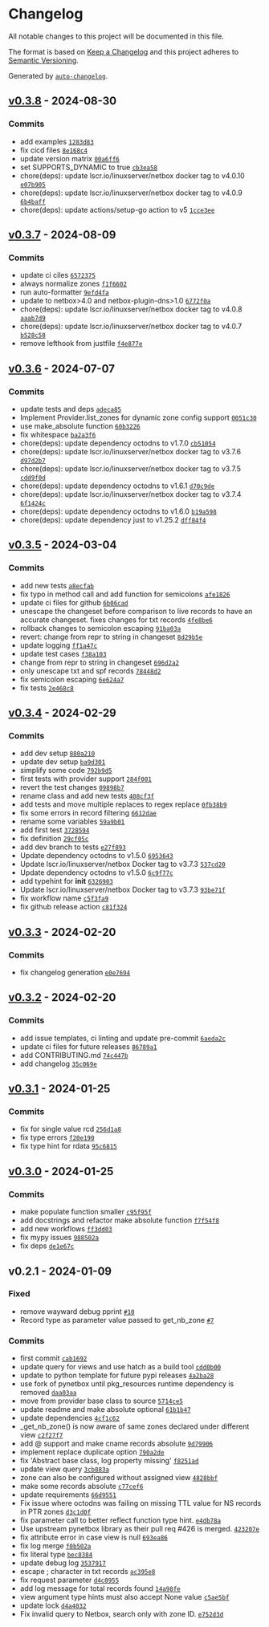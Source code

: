 # Changelog

All notable changes to this project will be documented in this file.

The format is based on [Keep a Changelog](https://keepachangelog.com/en/1.0.0/)
and this project adheres to [Semantic Versioning](https://semver.org/spec/v2.0.0.html).

Generated by [`auto-changelog`](https://github.com/CookPete/auto-changelog).

## [v0.3.8](https://git.44net.ch/olofvndrhr/octodns-netbox-dns/compare/v0.3.7...v0.3.8) - 2024-08-30

### Commits

- add examples [`1283d83`](https://git.44net.ch/olofvndrhr/octodns-netbox-dns/commit/1283d83060ca0728fe399bccbc01a1a5f27452ce)
- fix cicd files [`8e168c4`](https://git.44net.ch/olofvndrhr/octodns-netbox-dns/commit/8e168c4d88de25da1a68eff15d955968daa6b23a)
- update version matrix [`00a6ff6`](https://git.44net.ch/olofvndrhr/octodns-netbox-dns/commit/00a6ff600beeeb25e432e5ccac774c43e1fdd3fb)
- set SUPPORTS_DYNAMIC to true [`cb3ea58`](https://git.44net.ch/olofvndrhr/octodns-netbox-dns/commit/cb3ea583e1ab126b49f3f31055cec8f541d78716)
- chore(deps): update lscr.io/linuxserver/netbox docker tag to v4.0.10 [`e07b905`](https://git.44net.ch/olofvndrhr/octodns-netbox-dns/commit/e07b9054eab1e9baf7676ac36a8989a00ab23c80)
- chore(deps): update lscr.io/linuxserver/netbox docker tag to v4.0.9 [`6b4baff`](https://git.44net.ch/olofvndrhr/octodns-netbox-dns/commit/6b4bafff5ace100d3de651c50c5d25063907819b)
- chore(deps): update actions/setup-go action to v5 [`1cce3ee`](https://git.44net.ch/olofvndrhr/octodns-netbox-dns/commit/1cce3eee7376c56ef89528e35384c75dc5a279e6)

## [v0.3.7](https://git.44net.ch/olofvndrhr/octodns-netbox-dns/compare/v0.3.6...v0.3.7) - 2024-08-09

### Commits

- update ci ciles [`6572375`](https://git.44net.ch/olofvndrhr/octodns-netbox-dns/commit/65723753f6747921990fcd4f1b6c39c00005a92e)
- always normalize zones [`f1f6602`](https://git.44net.ch/olofvndrhr/octodns-netbox-dns/commit/f1f6602985ef57d2b1531f7099a1df7515fbaa6f)
- run auto-formatter [`9efd4fa`](https://git.44net.ch/olofvndrhr/octodns-netbox-dns/commit/9efd4faea1320a8e037ef0e4a7deab89fb3a95ab)
- update to netbox&gt;4.0 and netbox-plugin-dns&gt;1.0 [`6772f0a`](https://git.44net.ch/olofvndrhr/octodns-netbox-dns/commit/6772f0a5e0a929cc589c4fb08ff989eb8a962c3c)
- chore(deps): update lscr.io/linuxserver/netbox docker tag to v4.0.8 [`aaab7d9`](https://git.44net.ch/olofvndrhr/octodns-netbox-dns/commit/aaab7d948e5cba8c34785b5f4c53cee3c6791184)
- chore(deps): update lscr.io/linuxserver/netbox docker tag to v4.0.7 [`b528c58`](https://git.44net.ch/olofvndrhr/octodns-netbox-dns/commit/b528c58eaed41afd59c3fa76ae5f9940d5ba5049)
- remove lefthook from justfile [`f4e877e`](https://git.44net.ch/olofvndrhr/octodns-netbox-dns/commit/f4e877e2fe41dbf8a5e52bc795bf04b5da654aed)

## [v0.3.6](https://git.44net.ch/olofvndrhr/octodns-netbox-dns/compare/v0.3.5...v0.3.6) - 2024-07-07

### Commits

- update tests and deps [`adeca85`](https://git.44net.ch/olofvndrhr/octodns-netbox-dns/commit/adeca856be84af888ec7d1de3a567fba5c439f68)
- Implement Provider.list_zones for dynamic zone config support [`0051c30`](https://git.44net.ch/olofvndrhr/octodns-netbox-dns/commit/0051c30b8d948971b7ec447595b50eef80515993)
- use make_absolute function [`60b3226`](https://git.44net.ch/olofvndrhr/octodns-netbox-dns/commit/60b322636169fd8a32804f29264fe750caff607b)
- fix whitespace [`ba2a3f6`](https://git.44net.ch/olofvndrhr/octodns-netbox-dns/commit/ba2a3f6edfe2be8566c609784f659b1638c3922d)
- chore(deps): update dependency octodns to v1.7.0 [`cb51054`](https://git.44net.ch/olofvndrhr/octodns-netbox-dns/commit/cb510541e25cd5b1d57afc8496b4bb89088f3b3c)
- chore(deps): update lscr.io/linuxserver/netbox docker tag to v3.7.6 [`d97d2b7`](https://git.44net.ch/olofvndrhr/octodns-netbox-dns/commit/d97d2b749cd5a62e310600b31159665b44e724d7)
- chore(deps): update lscr.io/linuxserver/netbox docker tag to v3.7.5 [`cdd9f0d`](https://git.44net.ch/olofvndrhr/octodns-netbox-dns/commit/cdd9f0d910f682f8ab70c66887e75f095e43094a)
- chore(deps): update dependency octodns to v1.6.1 [`d70c9de`](https://git.44net.ch/olofvndrhr/octodns-netbox-dns/commit/d70c9dec0aa532c699feba8bd5991cfe7a7a13d7)
- chore(deps): update lscr.io/linuxserver/netbox docker tag to v3.7.4 [`6f1424c`](https://git.44net.ch/olofvndrhr/octodns-netbox-dns/commit/6f1424c25e7ce387a70094086a55ece38e6c7342)
- chore(deps): update dependency octodns to v1.6.0 [`b19a598`](https://git.44net.ch/olofvndrhr/octodns-netbox-dns/commit/b19a598c387c6cc53756bfc0b255ec6134e3aeef)
- chore(deps): update dependency just to v1.25.2 [`dff84f4`](https://git.44net.ch/olofvndrhr/octodns-netbox-dns/commit/dff84f48ab87fb257ee82ecf7ddb9e2b6993bd86)

## [v0.3.5](https://git.44net.ch/olofvndrhr/octodns-netbox-dns/compare/v0.3.4...v0.3.5) - 2024-03-04

### Commits

- add new tests [`a8ecfab`](https://git.44net.ch/olofvndrhr/octodns-netbox-dns/commit/a8ecfab93096cd3201efcb06a65bc86a2444611a)
- fix typo in method call and add function for semicolons [`afe1826`](https://git.44net.ch/olofvndrhr/octodns-netbox-dns/commit/afe182628a7b2fc784dc48bebaf9978c85d682d2)
- update ci files for github [`6b06cad`](https://git.44net.ch/olofvndrhr/octodns-netbox-dns/commit/6b06cada38751648b9365fd27b850aa2b6d250a8)
- unescape the changeset before comparison to live records to have an accurate changeset. fixes changes for txt records [`4fe8be6`](https://git.44net.ch/olofvndrhr/octodns-netbox-dns/commit/4fe8be62918b5bea821f4f88a151918899b61e91)
- rollback changes to semicolon escaping [`91ba03a`](https://git.44net.ch/olofvndrhr/octodns-netbox-dns/commit/91ba03af7f5f53a7f3b5218f0f4a905eebcdb914)
- revert: change from repr to string in changeset [`8d29b5e`](https://git.44net.ch/olofvndrhr/octodns-netbox-dns/commit/8d29b5e639b25bb57b43e9e85bbe78e51d70b493)
- update logging [`ff1a47c`](https://git.44net.ch/olofvndrhr/octodns-netbox-dns/commit/ff1a47cf8cda21695fb4e30910dd92d0f9cb8b63)
- update test cases [`f38a103`](https://git.44net.ch/olofvndrhr/octodns-netbox-dns/commit/f38a1036b79b9779a8480c2d1f79132370b83bb4)
- change from repr to string in changeset [`696d2a2`](https://git.44net.ch/olofvndrhr/octodns-netbox-dns/commit/696d2a2532eef05fee95cddff627c9b09736ae52)
- only unescape txt and spf records [`78448d2`](https://git.44net.ch/olofvndrhr/octodns-netbox-dns/commit/78448d2bde85fda1718c64e6cd8983b4fcb20fe0)
- fix semicolon escaping [`6e624a7`](https://git.44net.ch/olofvndrhr/octodns-netbox-dns/commit/6e624a79a75051295d1863f9af7e907d44a9b307)
- fix tests [`2e468c8`](https://git.44net.ch/olofvndrhr/octodns-netbox-dns/commit/2e468c85699808ed9ba2edb35a6cc39591869346)

## [v0.3.4](https://git.44net.ch/olofvndrhr/octodns-netbox-dns/compare/v0.3.3...v0.3.4) - 2024-02-29

### Commits

- add dev setup [`880a210`](https://git.44net.ch/olofvndrhr/octodns-netbox-dns/commit/880a210b9bacf9158f3f8f90142c34d4e1719f45)
- update dev setup [`ba9d301`](https://git.44net.ch/olofvndrhr/octodns-netbox-dns/commit/ba9d301dacf532a4fd217f6b08b4d3b407f315c6)
- simplify some code [`792b9d5`](https://git.44net.ch/olofvndrhr/octodns-netbox-dns/commit/792b9d5429c43bbf67b99b35c7852b5d1e048980)
- first tests with provider support [`284f001`](https://git.44net.ch/olofvndrhr/octodns-netbox-dns/commit/284f001236bda738693cea213cd3c1b6c5d9d16b)
- revert the test changes [`09898b7`](https://git.44net.ch/olofvndrhr/octodns-netbox-dns/commit/09898b7a228454a26bcf1e83b6cac7b556ec9aa3)
- rename class and add new tests [`408cf3f`](https://git.44net.ch/olofvndrhr/octodns-netbox-dns/commit/408cf3fdd279d5911eefb21f3789410c287c6611)
- add tests and move multiple replaces to regex replace [`0fb38b9`](https://git.44net.ch/olofvndrhr/octodns-netbox-dns/commit/0fb38b9ae54efb1d593f3daa1a2af601a7e52d60)
- fix some errors in record filtering [`6612dae`](https://git.44net.ch/olofvndrhr/octodns-netbox-dns/commit/6612daeee79a8759d4af3c0caa86129fce27f0b6)
- rename some variables [`59a9b01`](https://git.44net.ch/olofvndrhr/octodns-netbox-dns/commit/59a9b01fef8feadfc448716eec30e9f1157d34ae)
- add first test [`3728594`](https://git.44net.ch/olofvndrhr/octodns-netbox-dns/commit/3728594b4e022e77846468d7f8e3260ed3b13029)
- fix definition [`29cf05c`](https://git.44net.ch/olofvndrhr/octodns-netbox-dns/commit/29cf05c888fb96dab1710d86168250563b4b0bf6)
- add dev branch to tests [`e27f893`](https://git.44net.ch/olofvndrhr/octodns-netbox-dns/commit/e27f8938a51449718de638651550ea54a187589d)
- Update dependency octodns to v1.5.0 [`6953643`](https://git.44net.ch/olofvndrhr/octodns-netbox-dns/commit/69536438767c8c7483c330967278a19b02d99f7f)
- Update lscr.io/linuxserver/netbox Docker tag to v3.7.3 [`537cd20`](https://git.44net.ch/olofvndrhr/octodns-netbox-dns/commit/537cd2061b859e1f4bff4e009154c1ac2ff31e5f)
- Update dependency octodns to v1.5.0 [`6c9f77c`](https://git.44net.ch/olofvndrhr/octodns-netbox-dns/commit/6c9f77c5f420bfc06d28dbbbf5ef512fb8f32d1f)
- add typehint for __init__ [`6326903`](https://git.44net.ch/olofvndrhr/octodns-netbox-dns/commit/6326903bb3990ed57045f91bae53b377677862b9)
- Update lscr.io/linuxserver/netbox Docker tag to v3.7.3 [`93be71f`](https://git.44net.ch/olofvndrhr/octodns-netbox-dns/commit/93be71fabad25f1285f827e347da82a97212a425)
- fix workflow name [`c5f3fa9`](https://git.44net.ch/olofvndrhr/octodns-netbox-dns/commit/c5f3fa9e00ad63231ecbd6654853510ca338883f)
- fix github release action [`c81f324`](https://git.44net.ch/olofvndrhr/octodns-netbox-dns/commit/c81f3241d9841798582cbfdf75e11c5d59ea6eee)

## [v0.3.3](https://git.44net.ch/olofvndrhr/octodns-netbox-dns/compare/v0.3.2...v0.3.3) - 2024-02-20

### Commits

- fix changelog generation [`e0e7694`](https://git.44net.ch/olofvndrhr/octodns-netbox-dns/commit/e0e769409d7c5c369e7f0c0c1cbd74da1f2ddcde)

## [v0.3.2](https://git.44net.ch/olofvndrhr/octodns-netbox-dns/compare/v0.3.1...v0.3.2) - 2024-02-20

### Commits

- add issue templates, ci linting and update pre-commit [`6aeda2c`](https://git.44net.ch/olofvndrhr/octodns-netbox-dns/commit/6aeda2c48bf50c5081a2f5cf8dfed096440a6e5f)
- update ci files for future releases [`86789a1`](https://git.44net.ch/olofvndrhr/octodns-netbox-dns/commit/86789a1c4bc3ab45d34e1dfcdcc765d7890138d5)
- add CONTRIBUTING.md [`74c447b`](https://git.44net.ch/olofvndrhr/octodns-netbox-dns/commit/74c447b282949184be41f05bd975f442ac6f7b92)
- add changelog [`35c069e`](https://git.44net.ch/olofvndrhr/octodns-netbox-dns/commit/35c069efe94442c6307e3ac87185a84ad49a1282)

## [v0.3.1](https://git.44net.ch/olofvndrhr/octodns-netbox-dns/compare/v0.3.0...v0.3.1) - 2024-01-25

### Commits

- fix for single value rcd [`256d1a8`](https://git.44net.ch/olofvndrhr/octodns-netbox-dns/commit/256d1a8f0ecc5de6a8d8d3e3ff10752785b3d2d2)
- fix type errors [`f20e190`](https://git.44net.ch/olofvndrhr/octodns-netbox-dns/commit/f20e190ef6d4bf130550616fac7d83af721b4ff2)
- fix type hint for rdata [`95c6815`](https://git.44net.ch/olofvndrhr/octodns-netbox-dns/commit/95c6815dad6ea0b2c2eca42e83f79da08487e409)

## [v0.3.0](https://git.44net.ch/olofvndrhr/octodns-netbox-dns/compare/v0.2.1...v0.3.0) - 2024-01-25

### Commits

- make populate function smaller [`c95f95f`](https://git.44net.ch/olofvndrhr/octodns-netbox-dns/commit/c95f95fb8b8a2ae79b8f4db05675e98386a723b6)
- add docstrings and refactor make absolute function [`f7f54f8`](https://git.44net.ch/olofvndrhr/octodns-netbox-dns/commit/f7f54f8eb71fef26c6759509a589d9afc7a91bdc)
- add new workflows [`ff3dd03`](https://git.44net.ch/olofvndrhr/octodns-netbox-dns/commit/ff3dd03ce53002e457e172b8718af1e65ac7f78d)
- fix mypy issues [`988502a`](https://git.44net.ch/olofvndrhr/octodns-netbox-dns/commit/988502a499d86339fc7f2f4c623c442590b1f59d)
- fix deps [`de1e67c`](https://git.44net.ch/olofvndrhr/octodns-netbox-dns/commit/de1e67c6be5063c6dbed6483f232baf9420dcfa7)

## v0.2.1 - 2024-01-09

### Fixed

- remove wayward debug pprint [`#10`](https://git.44net.ch/olofvndrhr/octodns-netbox-dns/issues/10)
- Record type as parameter value passed to get_nb_zone [`#7`](https://git.44net.ch/olofvndrhr/octodns-netbox-dns/issues/7)

### Commits

- first commit [`cab1692`](https://git.44net.ch/olofvndrhr/octodns-netbox-dns/commit/cab1692ea57fedc54a2633330c442d2acebba1e8)
- update query for views and use hatch as a build tool [`cdd0b00`](https://git.44net.ch/olofvndrhr/octodns-netbox-dns/commit/cdd0b00cd155ac5af9d6a457fa1ecfb71081b3a9)
- update to python template for future pypi releases [`4a2ba28`](https://git.44net.ch/olofvndrhr/octodns-netbox-dns/commit/4a2ba28aaa3c05fdc163a3b703c7226a74e349e6)
- use fork of pynetbox until pkg_resources runtime dependency is removed [`daa03aa`](https://git.44net.ch/olofvndrhr/octodns-netbox-dns/commit/daa03aae2df979c2469696011ce42c694192a02c)
- move from provider base class to source [`5714ce5`](https://git.44net.ch/olofvndrhr/octodns-netbox-dns/commit/5714ce5af9d738999ddb68e7b92eb60c5776cd02)
- update readme and make absolute optional [`61b1b47`](https://git.44net.ch/olofvndrhr/octodns-netbox-dns/commit/61b1b47a96bb81ab6eb216a4a0988f7682a7fa9f)
- update dependencies [`4cf1c62`](https://git.44net.ch/olofvndrhr/octodns-netbox-dns/commit/4cf1c627742593a8590f26d49bd375e3b51b31bc)
- _get_nb_zone() is now aware of same zones declared under different view [`c2f27f7`](https://git.44net.ch/olofvndrhr/octodns-netbox-dns/commit/c2f27f7c43f78040d79d6fdc2c84d250f6f64403)
- add @ support and make cname records absolute [`9d79906`](https://git.44net.ch/olofvndrhr/octodns-netbox-dns/commit/9d79906f960bb61aacfb464979899805bce34dbf)
- implement replace duplicate option [`790a2de`](https://git.44net.ch/olofvndrhr/octodns-netbox-dns/commit/790a2de3458e3fd9cefd0fdf35b82dfa156820bf)
- fix 'Abstract base class, log property missing' [`f8251ad`](https://git.44net.ch/olofvndrhr/octodns-netbox-dns/commit/f8251ad8ffcf6f92dfcf1dfdcffe954ac55eee4c)
- update view query [`3cb883a`](https://git.44net.ch/olofvndrhr/octodns-netbox-dns/commit/3cb883abd67a275e4e64a79c6a28f46d706b9679)
- zone can also be configured without assigned view [`4828bbf`](https://git.44net.ch/olofvndrhr/octodns-netbox-dns/commit/4828bbf00bb8f4946f07134a39cddc04a2ed306b)
- make some records absolute [`c77cef6`](https://git.44net.ch/olofvndrhr/octodns-netbox-dns/commit/c77cef64ee5d0470ab8fa1f5fc2781e1f24a75a2)
- update requirements [`66d9551`](https://git.44net.ch/olofvndrhr/octodns-netbox-dns/commit/66d95519b1070489859d665671d50e50f94f5a8e)
- Fix issue where octodns was failing on missing TTL value for NS records in PTR zones [`d3c1d0f`](https://git.44net.ch/olofvndrhr/octodns-netbox-dns/commit/d3c1d0f65390dd595441ac3dca1cf52db790ddad)
- fix parameter call to better reflect function type hint. [`e4db78a`](https://git.44net.ch/olofvndrhr/octodns-netbox-dns/commit/e4db78a281a27765271f1afda07dee08602ed2d0)
- Use upstream pynetbox library as their pull req #426 is merged. [`423207e`](https://git.44net.ch/olofvndrhr/octodns-netbox-dns/commit/423207e5dd1673f306fb392cc5d37f63a4545fe5)
- fix attribute error in case view is null [`693ea86`](https://git.44net.ch/olofvndrhr/octodns-netbox-dns/commit/693ea866296132b1cd94e2dda61ae94e94a77557)
- fix log merge [`f0b502a`](https://git.44net.ch/olofvndrhr/octodns-netbox-dns/commit/f0b502a74f3ea72cfd78d9837bbbcc0934e0b826)
- fix literal type [`bec8384`](https://git.44net.ch/olofvndrhr/octodns-netbox-dns/commit/bec83845577417d0ede5bd57a7772946bd997142)
- update debug log [`3537917`](https://git.44net.ch/olofvndrhr/octodns-netbox-dns/commit/353791797ded363c9610b5f40e4bd857b93fd328)
- escape ; character in txt records [`ac395e8`](https://git.44net.ch/olofvndrhr/octodns-netbox-dns/commit/ac395e84e24b1b271ff76721137e2d82f548553c)
- fix request parameter [`d4c0955`](https://git.44net.ch/olofvndrhr/octodns-netbox-dns/commit/d4c095540f0b925dcca249d2896ca890731af256)
- add log message for total records found [`14a98fe`](https://git.44net.ch/olofvndrhr/octodns-netbox-dns/commit/14a98fe132b3e6789ca3ad410bc101bac00b4f78)
- view argument type hints must also accept None value [`c5ae5bf`](https://git.44net.ch/olofvndrhr/octodns-netbox-dns/commit/c5ae5bf4057756030f0447681e9e6c2dccb59ec1)
- update lock [`d4a4032`](https://git.44net.ch/olofvndrhr/octodns-netbox-dns/commit/d4a403261fb2e80a4335071cc17dbff00fa9366c)
- Fix invalid query to Netbox, search only with zone ID. [`e752d3d`](https://git.44net.ch/olofvndrhr/octodns-netbox-dns/commit/e752d3db221f9b79e3df5dc30ca40f597a655873)
